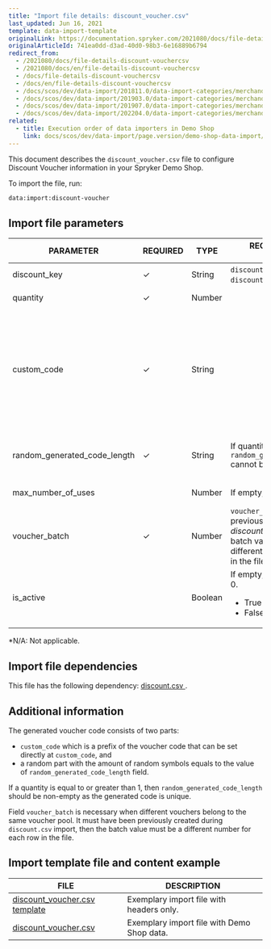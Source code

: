```yaml
---
title: "Import file details: discount_voucher.csv"
last_updated: Jun 16, 2021
template: data-import-template
originalLink: https://documentation.spryker.com/2021080/docs/file-details-discount-vouchercsv
originalArticleId: 741ea0dd-d3ad-40d0-98b3-6e16889b6794
redirect_from:
  - /2021080/docs/file-details-discount-vouchercsv
  - /2021080/docs/en/file-details-discount-vouchercsv
  - /docs/file-details-discount-vouchercsv
  - /docs/en/file-details-discount-vouchercsv
  - /docs/scos/dev/data-import/201811.0/data-import-categories/merchandising-setup/discounts/file-details-discount-voucher.csv.html
  - /docs/scos/dev/data-import/201903.0/data-import-categories/merchandising-setup/discounts/file-details-discount-voucher.csv.html
  - /docs/scos/dev/data-import/201907.0/data-import-categories/merchandising-setup/discounts/file-details-discount-voucher.csv.html
  - /docs/scos/dev/data-import/202204.0/data-import-categories/merchandising-setup/discounts/file-details-discount-voucher.csv.html  
related:
  - title: Execution order of data importers in Demo Shop
    link: docs/scos/dev/data-import/page.version/demo-shop-data-import/execution-order-of-data-importers-in-demo-shop.html
---
```


This document describes the `discount_voucher.csv` file to configure Discount Voucher information in your Spryker Demo Shop.

To import the file, run:

```bash
data:import:discount-voucher
```

## Import file parameters



| PARAMETER | REQUIRED | TYPE | REQUIREMENTS OR COMMENTS | DESCRIPTION |
| --- | --- | --- | --- | --- |
| discount_key | &check; | String |`discount_key` must exist in the `discounts.csv` file | The key identifier of the discount. |
| quantity | &check; | Number |  | The number of vouchers that are generated. |
| custom_code | &check; | String |  | The  customized code of the voucher, composed of two parts:<ul><li>a prefix of the voucher code that can be set directly in this field,</li><li>a random part with the amount of random symbols equals to the value of random_generated_code_length field.</li></ul> |
| random_generated_code_length | &check; | String | If quantity >= 1, then `random_generated_code_length`	cannot be empty. | A random part of the voucher code with the amount of random symbols equals to the value of `random_generated_code_length` field. |
| max_number_of_uses |  | Number | If empty, this will be set to 0. | The maximum amount of times this voucher can be used. |
| voucher_batch | &check; | Number |`voucher_batch` must be previously created during *discount.csv* import, then the batch value must be a different number for each row in the file. | This groups vouchers into batches. It identifies a voucher belonging to the same voucher pool. |
| is_active |  | Boolean | If empty, will be set to False = 0.<ul><li>True = 1</li><li>False = 0</li></ul>  | If true, the discount is active. |
*N/A: Not applicable.

## Import file dependencies

This file has the following dependency: [ discount.csv ](/docs/pbc/all/discount-management/{{site.version}}/base-shop/import-and-export-data/file-details-discount.csv.html).

## Additional information

The generated voucher code consists of two parts:

* `custom_code` which is a prefix of the voucher code that can be set directly at `custom_code`, and
* a random part with the amount of random symbols equals to the value of `random_generated_code_length` field.

If a quantity is equal to or greater than 1, then `random_generated_code_length` should be non-empty as the generated code is unique.

Field `voucher_batch` is necessary when different vouchers belong to the same voucher pool. It must have been previously created during `discount.csv` import, then the batch value must be a different number for each row in the file.

## Import template file and content example



| FILE | DESCRIPTION |
| --- | --- |
| [discount_voucher.csv template](https://spryker.s3.eu-central-1.amazonaws.com/docs/Developer+Guide/Back-End/Data+Manipulation/Data+Ingestion/Data+Import/Data+Import+Categories/Merchandising+Setup/Discounts/Template+discount_voucher.csv) | Exemplary import file with headers only. |
| [discount_voucher.csv](https://spryker.s3.eu-central-1.amazonaws.com/docs/Developer+Guide/Back-End/Data+Manipulation/Data+Ingestion/Data+Import/Data+Import+Categories/Merchandising+Setup/Discounts/discount_voucher.csv) | Exemplary import file with Demo Shop data. |

